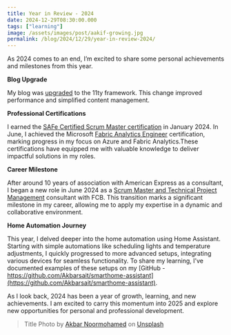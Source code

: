 ```yaml
---
title: Year in Review - 2024
date: 2024-12-29T08:30:00.000
tags: ["learning"]
image: /assets/images/post/aakif-growing.jpg
permalink: /blog/2024/12/29/year-in-review-2024/
---
```


As 2024 comes to an end, I’m excited to share some personal achievements and milestones from this year.

**Blog Upgrade**

My blog was [upgraded](/blog/2023/12/09/blog-poweredby-11ty/) to the 11ty framework. This change improved performance and simplified content management.

**Professional Certifications**

I earned the [SAFe Certified Scrum Master certification](/blog/2024/01/15/scaledagile-safe-ssm-certification/) in January 2024. In June, I achieved the Microsoft [Fabric Analytics Engineer](/blog/2024/06/10/microsoft-certified-fabri-analytics-engineer/) certification, marking progress in my focus on Azure and Fabric Analytics.These certifications have equipped me with valuable knowledge to deliver impactful solutions in my roles.

**Career Milestone**

After around 10 years of association with American Express as a consultant, I began a new role in June 2024 as a [Scrum Master and Technical Project Management](https://www.linkedin.com/in/akbarsait/) consultant with FCB. This transition marks a significant milestone in my career, allowing me to apply my expertise in a dynamic and collaborative environment.

**Home Automation Journey**

This year, I delved deeper into the home automation using Home Assistant. Starting with simple automations like scheduling lights and temperature adjustments, I quickly progressed to more advanced setups, integrating various devices for seamless functionality. To share my learning, I’ve documented examples of these setups on my [GitHub - https://github.com/Akbarsait/smarthome-assistant](https://github.com/Akbarsait/smarthome-assistant). 

As I look back, 2024 has been a year of growth, learning, and new achievements. I am excited to carry this momentum into 2025 and explore new opportunities for personal and professional development.

> Title Photo by <a href="https://unsplash.com/@akbarsait?utm_content=creditCopyText&utm_medium=referral&utm_source=unsplash">Akbar Noormohamed</a> on <a href="https://unsplash.com/photos/unuO94cSQEc?utm_content=creditCopyText&utm_medium=referral&utm_source=unsplash">Unsplash</a>
  